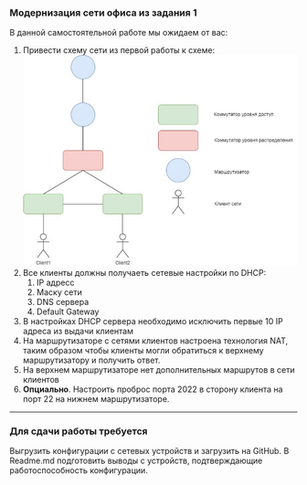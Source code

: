 ### Модернизация сети офиса из задания 1

В данной самостоятельной работе мы ожидаем от вас:
1. Привести схему сети из первой работы к схеме:
![](img/3.jpg)
2. Все клиенты должны получаеть сетевые настройки по DHCP:
   1. IP адресс
   2. Маску сети
   3. DNS сервера
   4. Default Gateway
3. В настройках DHCP сервера необходимо исключить первые 10 IP адреса из выдачи клиентам
4. На маршрутизаторе с сетями клиентов настроена технология NAT, таким образом чтобы клиенты могли обратиться к верхнему маршрутизатору и получить ответ.
5. На верхнем маршрутизаторе нет дополнительных маршрутов в сети клиентов
6. **Опциально**. Настроить проброс порта 2022 в сторону клиента на порт 22 на нижнем маршрутизаторе. 

---

### Для сдачи работы требуется

Выгрузить конфигурации с сетевых устройств и загрузить на GitHub. В Readme.md подготовить выводы с устройств, подтверждающие работоспособность конфигурации.